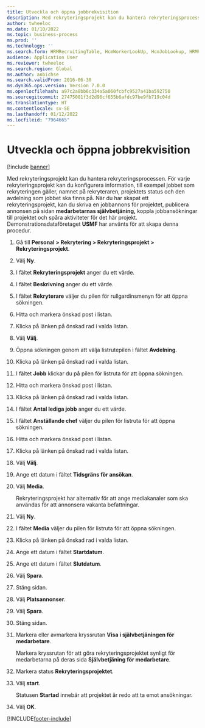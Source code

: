 ```yaml
---
title: Utveckla och öppna jobbrekvisition
description: Med rekryteringsprojekt kan du hantera rekryteringsprocessen.
author: twheeloc
ms.date: 01/10/2022
ms.topic: business-process
ms.prod: ''
ms.technology: ''
ms.search.form: HRMRecruitingTable, HcmWorkerLookUp, HcmJobLookup, HRMRecruitingMedia, HRMRecruitingJobAd
audience: Application User
ms.reviewer: twheeloc
ms.search.region: Global
ms.author: anbichse
ms.search.validFrom: 2016-06-30
ms.dyn365.ops.version: Version 7.0.0
ms.openlocfilehash: a97c2a8bb6c334a5a060fcbfc9527a41ba592750
ms.sourcegitcommit: 27475081f3d2d96cf655b6afdc97be9fb719c04d
ms.translationtype: HT
ms.contentlocale: sv-SE
ms.lasthandoff: 01/12/2022
ms.locfileid: "7964665"
---
```

# <a name="develop-and-open-job-requisition"></a>Utveckla och öppna jobbrekvisition

[!include [banner](../../includes/banner.md)]

Med rekryteringsprojekt kan du hantera rekryteringsprocessen. För varje rekryteringsprojekt kan du konfigurera information, till exempel jobbet som rekryteringen gäller, namnet på rekryteraren, projektets status och den avdelning som jobbet ska finns på. När du har skapat ett rekryteringsprojekt, kan du skriva en jobbannons för projektet, publicera annonsen på sidan **medarbetarnas självbetjäning,** koppla jobbansökningar till projektet och spåra aktiviteter för det här projekt. Demonstrationsdataföretaget **USMF** har använts för att skapa denna procedur.

1. Gå till **Personal \> Rekrytering \> Rekryteringsprojekt \> Rekryteringsprojekt**.
2. Välj **Ny**.
3. I fältet **Rekryteringsprojekt** anger du ett värde.
4. I fältet **Beskrivning** anger du ett värde.
5. I fältet **Rekryterare** väljer du pilen för rullgardinsmenyn för att öppna sökningen.
6. Hitta och markera önskad post i listan.
7. Klicka på länken på önskad rad i valda listan.
8. Välj **Välj**.
9. Öppna sökningen genom att välja listrutepilen i fältet **Avdelning**.
10. Klicka på länken på önskad rad i valda listan.
11. I fältet **Jobb** klickar du på pilen för listruta för att öppna sökningen.
12. Hitta och markera önskad post i listan.
13. Klicka på länken på önskad rad i valda listan.
14. I fältet **Antal lediga jobb** anger du ett värde.
15. I fältet **Anställande chef** väljer du pilen för listruta för att öppna sökningen.
16. Hitta och markera önskad post i listan.
17. Klicka på länken på önskad rad i valda listan.
18. Välj **Välj**.
19. Ange ett datum i fältet **Tidsgräns för ansökan**.
20. Välj **Media**.

    Rekryteringsprojekt har alternativ för att ange mediakanaler som ska användas för att annonsera vakanta befattningar.

21. Välj **Ny**.
22. I fältet **Media** väljer du pilen för listruta för att öppna sökningen.
23. Klicka på länken på önskad rad i valda listan.
24. Ange ett datum i fältet **Startdatum**.
25. Ange ett datum i fältet **Slutdatum**.
26. Välj **Spara**.
27. Stäng sidan.
28. Välj **Platsannonser**.
29. Välj **Spara**.
30. Stäng sidan.
31. Markera eller avmarkera kryssrutan **Visa i självbetjäningen för medarbetare**.

    Markera kryssrutan för att göra rekryteringsprojektet synligt för medarbetarna på deras sida **Självbetjäning för medarbetare**.

32. Markera status **Rekryteringsprojektet**.
33. Välj **start**.

    Statusen **Startad** innebär att projektet är redo att ta emot ansökningar.

34. Välj **OK**.

[!INCLUDE[footer-include](../../../../includes/footer-banner.md)]
